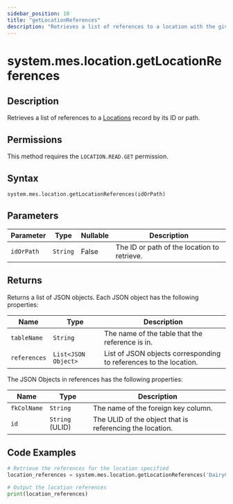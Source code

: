 ```yaml
---
sidebar_position: 10
title: "getLocationReferences"
description: "Retrieves a list of references to a location with the given ID or path."
---
```


# system.mes.location.getLocationReferences

## Description

Retrieves a list of references to a [Locations](../../data-model/location-model/location) record by its ID or path.


## Permissions

This method requires the `LOCATION.READ.GET` permission.

## Syntax

```python
system.mes.location.getLocationReferences(idOrPath)
```

## Parameters

| Parameter  | Type     | Nullable | Description                                 |
|------------|----------|----------|---------------------------------------------|
| `idOrPath` | `String` | False    | The ID or path of the location to retrieve. |

## Returns

Returns a list of JSON objects. Each JSON object has the following properties:

| Name         | Type                | Description                                                       |
| ------------ | ------------------- | ----------------------------------------------------------------- |
| `tableName`  | `String`            | The name of the table that the reference is in.                   |
| `references` | `List<JSON Object>` | List of JSON objects corresponding to references to the location. |

The JSON Objects in references has the following properties:

| Name        | Type            | Description                                              |
| ----------- | --------------- | -------------------------------------------------------- |
| `fkColName` | `String`        | The name of the foreign key column.                      |
| `id`        | `String` (ULID) | The ULID of the object that is referencing the location. |

## Code Examples

```python
# Retrieve the references for the location specified
location_references = system.mes.location.getLocationReferences('DairyCo')

# Output the location references
print(location_references)
```
